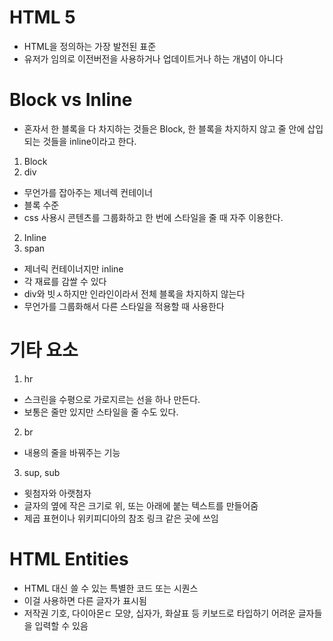 # HTML 5
- HTML을 정의하는 가장 발전된 표준
- 유저가 임의로 이전버전을 사용하거나 업데이트거나 하는 개념이 아니다

# Block vs Inline
- 혼자서 한 블록을 다 차지하는 것들은 Block, 한 블록을 차지하지 않고 줄 안에 삽입되는 것들을 inline이라고 한다.

1. Block
 1. div
  - 무언가를 잡아주는 제너렉 컨테이너
  - 블록 수준
  - css 사용시 콘텐츠를 그룹화하고 한 번에 스타일을 줄 때 자주 이용한다.
2. Inline  
 1. span
  - 제너릭 컨테이너지만 inline
  - 각 재료를 감쌀 수 있다
  - div와 빗ㅅ하지만 인라인이라서 전체 블록을 차지하지 않는다
  - 무언가를 그룹화해서 다른 스타일을 적용할 때 사용한다

# 기타 요소
1. hr
 - 스크린을 수평으로 가로지르는 선을 하나 만든다.
 - 보통은 줄만 있지만 스타일을 줄 수도 있다.

2. br
 - 내용의 줄을 바꿔주는 기능

3. sup, sub
 - 윗첨자와 아랫첨자
 - 글자의 옆에 작은 크기로 위, 또는 아래에 붙는 텍스트를 만들어줌
 - 제곱 표현이나 위키피디아의 참조 링크 같은 곳에 쓰임


# HTML Entities
 - HTML 대신 쓸 수 있는 특별한 코드 또는 시퀀스
 - 이걸 사용하면 다른 글자가 표시됨
 - 저작권 기호, 다이아몬ㄷ 모양, 십자가, 화살표 등 키보드로 타입하기 어려운 글자들을 입력할 수 있음
